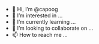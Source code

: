 - 👋 Hi, I’m @capoog
- 👀 I’m interested in ...
- 🌱 I’m currently learning ...
- 💞️ I’m looking to collaborate on ...
- 📫 How to reach me ...

<!---
capoog/capoog is a ✨ special ✨ repository because its `README.md` (this file) appears on your GitHub profile.
You can click the Preview link to take a look at your changes.
--->
